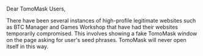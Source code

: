 Dear TomoMask Users,

There have been several instances of high-profile legitimate websites such as BTC Manager and Games Workshop that have had their websites temporarily compromised. This involves showing a fake TomoMask window on the page asking for user's seed phrases. TomoMask will never open itself in this way.

